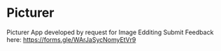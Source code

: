 # Picturer
Picturer App developed by request for Image Edditing
Submit Feedback here: https://forms.gle/WArJaSycNomyEtVr9
